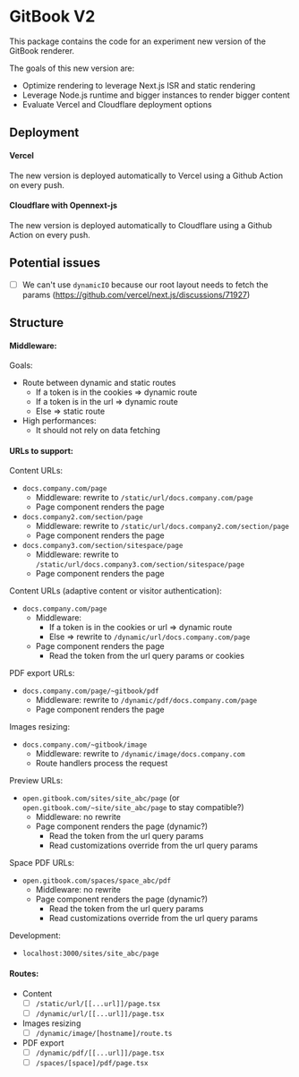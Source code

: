 # GitBook V2

This package contains the code for an experiment new version of the GitBook renderer.

The goals of this new version are:

- Optimize rendering to leverage Next.js ISR and static rendering
- Leverage Node.js runtime and bigger instances to render bigger content
- Evaluate Vercel and Cloudflare deployment options

## Deployment

#### Vercel

The new version is deployed automatically to Vercel using a Github Action on every push.

#### Cloudflare with Opennext-js

The new version is deployed automatically to Cloudflare using a Github Action on every push.

## Potential issues

- [ ] We can't use `dynamicIO` because our root layout needs to fetch the params (https://github.com/vercel/next.js/discussions/71927)

## Structure

#### Middleware:

Goals:
- Route between dynamic and static routes
  - If a token is in the cookies => dynamic route
  - If a token is in the url => dynamic route
  - Else => static route
- High performances:
  - It should not rely on data fetching

#### URLs to support:

Content URLs:

- `docs.company.com/page`
  - Middleware: rewrite to `/static/url/docs.company.com/page`
  - Page component renders the page
- `docs.company2.com/section/page`
  - Middleware: rewrite to `/static/url/docs.company2.com/section/page`
  - Page component renders the page
- `docs.company3.com/section/sitespace/page`
  - Middleware: rewrite to `/static/url/docs.company3.com/section/sitespace/page`
  - Page component renders the page

Content URLs (adaptive content or visitor authentication):

- `docs.company.com/page`
  - Middleware:
    - If a token is in the cookies or url => dynamic route
    - Else => rewrite to `/dynamic/url/docs.company.com/page`
  - Page component renders the page
    - Read the token from the url query params or cookies


PDF export URLs:

- `docs.company.com/page/~gitbook/pdf`
  - Middleware: rewrite to `/dynamic/pdf/docs.company.com/page`
  - Page component renders the page

Images resizing:

- `docs.company.com/~gitbook/image`
  - Middleware: rewrite to `/dynamic/image/docs.company.com`
  - Route handlers process the request

Preview URLs:

- `open.gitbook.com/sites/site_abc/page` (or `open.gitbook.com/~site/site_abc/page` to stay compatible?)
  - Middleware: no rewrite
  - Page component renders the page (dynamic?)
     - Read the token from the url query params
     - Read customizations override from the url query params


Space PDF URLs:

- `open.gitbook.com/spaces/space_abc/pdf`
  - Middleware: no rewrite
  - Page component renders the page (dynamic?)
     - Read the token from the url query params
     - Read customizations override from the url query params

Development:

- `localhost:3000/sites/site_abc/page`

#### Routes:

- Content
    - [ ] `/static/url/[[...url]]/page.tsx`
    - [ ] `/dynamic/url/[[...url]]/page.tsx`
- Images resizing
    - [ ] `/dynamic/image/[hostname]/route.ts`
- PDF export
    - [ ] `/dynamic/pdf/[[...url]]/page.tsx`
    - [ ] `/spaces/[space]/pdf/page.tsx`
